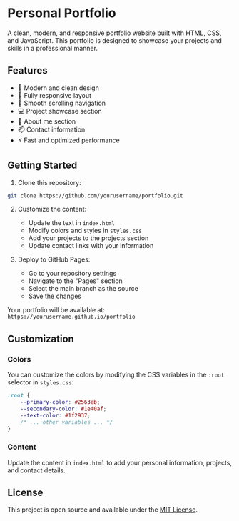 # Personal Portfolio

A clean, modern, and responsive portfolio website built with HTML, CSS, and JavaScript. This portfolio is designed to showcase your projects and skills in a professional manner.

## Features

- 🎨 Modern and clean design
- 📱 Fully responsive layout
- 🚀 Smooth scrolling navigation
- 💻 Project showcase section
- 📝 About me section
- 📫 Contact information
- ⚡ Fast and optimized performance

## Getting Started

1. Clone this repository:
```bash
git clone https://github.com/yourusername/portfolio.git
```

2. Customize the content:
   - Update the text in `index.html`
   - Modify colors and styles in `styles.css`
   - Add your projects to the projects section
   - Update contact links with your information

3. Deploy to GitHub Pages:
   - Go to your repository settings
   - Navigate to the "Pages" section
   - Select the main branch as the source
   - Save the changes

Your portfolio will be available at: `https://yourusername.github.io/portfolio`

## Customization

### Colors
You can customize the colors by modifying the CSS variables in the `:root` selector in `styles.css`:

```css
:root {
    --primary-color: #2563eb;
    --secondary-color: #1e40af;
    --text-color: #1f2937;
    /* ... other variables ... */
}
```

### Content
Update the content in `index.html` to add your personal information, projects, and contact details.

## License

This project is open source and available under the [MIT License](LICENSE). 